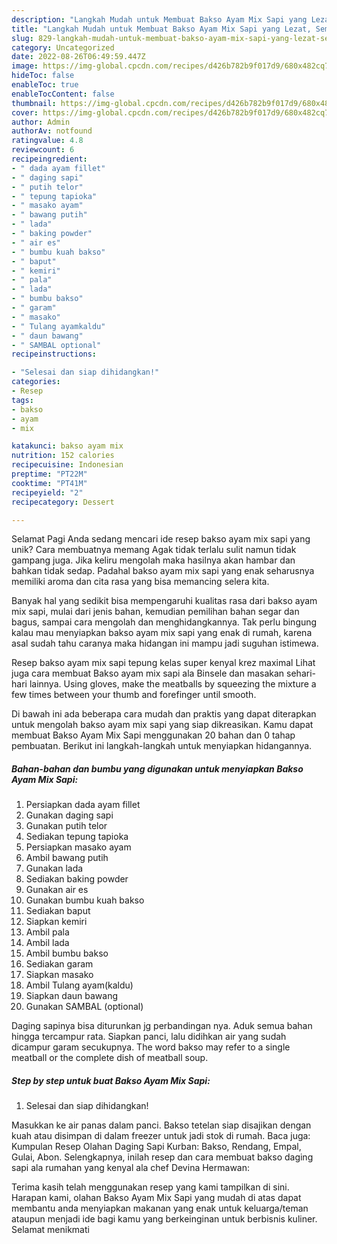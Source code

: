 ```yaml
---
description: "Langkah Mudah untuk Membuat Bakso Ayam Mix Sapi yang Lezat, Sempurna"
title: "Langkah Mudah untuk Membuat Bakso Ayam Mix Sapi yang Lezat, Sempurna"
slug: 829-langkah-mudah-untuk-membuat-bakso-ayam-mix-sapi-yang-lezat-sempurna
category: Uncategorized
date: 2022-08-26T06:49:59.447Z
image: https://img-global.cpcdn.com/recipes/d426b782b9f017d9/680x482cq70/bakso-ayam-mix-sapi-foto-resep-utama.jpg
hideToc: false
enableToc: true
enableTocContent: false
thumbnail: https://img-global.cpcdn.com/recipes/d426b782b9f017d9/680x482cq70/bakso-ayam-mix-sapi-foto-resep-utama.jpg
cover: https://img-global.cpcdn.com/recipes/d426b782b9f017d9/680x482cq70/bakso-ayam-mix-sapi-foto-resep-utama.jpg
author: Admin
authorAv: notfound
ratingvalue: 4.8
reviewcount: 6
recipeingredient:
- " dada ayam fillet"
- " daging sapi"
- " putih telor"
- " tepung tapioka"
- " masako ayam"
- " bawang putih"
- " lada"
- " baking powder"
- " air es"
- " bumbu kuah bakso"
- " baput"
- " kemiri"
- " pala"
- " lada"
- " bumbu bakso"
- " garam"
- " masako"
- " Tulang ayamkaldu"
- " daun bawang"
- " SAMBAL optional"
recipeinstructions:

- "Selesai dan siap dihidangkan!"
categories:
- Resep
tags:
- bakso
- ayam
- mix

katakunci: bakso ayam mix 
nutrition: 152 calories
recipecuisine: Indonesian
preptime: "PT22M"
cooktime: "PT41M"
recipeyield: "2"
recipecategory: Dessert

---
```



Selamat Pagi Anda sedang mencari ide resep bakso ayam mix sapi yang unik? Cara membuatnya memang Agak tidak terlalu sulit namun tidak gampang juga. Jika keliru mengolah maka hasilnya akan hambar dan bahkan tidak sedap. Padahal bakso ayam mix sapi yang enak seharusnya memiliki aroma dan cita rasa yang bisa memancing selera kita.


Banyak hal yang sedikit bisa mempengaruhi kualitas rasa dari bakso ayam mix sapi, mulai dari jenis bahan, kemudian pemilihan bahan segar dan bagus, sampai cara mengolah dan menghidangkannya. Tak perlu bingung kalau mau menyiapkan bakso ayam mix sapi yang enak di rumah, karena asal sudah tahu caranya maka hidangan ini mampu jadi suguhan istimewa.

Resep bakso ayam mix sapi tepung kelas super kenyal krez maximal Lihat juga cara membuat Bakso ayam mix sapi ala Binsele dan masakan sehari-hari lainnya. Using gloves, make the meatballs by squeezing the mixture a few times between your thumb and forefinger until smooth.


Di bawah ini ada beberapa cara mudah dan praktis yang dapat diterapkan untuk mengolah bakso ayam mix sapi yang siap dikreasikan. Kamu dapat membuat Bakso Ayam Mix Sapi menggunakan 20 bahan dan 0 tahap pembuatan. Berikut ini langkah-langkah untuk menyiapkan hidangannya.

<!--inarticleads1-->

##### Bahan-bahan dan bumbu yang digunakan untuk menyiapkan Bakso Ayam Mix Sapi:

1. Persiapkan  dada ayam fillet
1. Gunakan  daging sapi
1. Gunakan  putih telor
1. Sediakan  tepung tapioka
1. Persiapkan  masako ayam
1. Ambil  bawang putih
1. Gunakan  lada
1. Sediakan  baking powder
1. Gunakan  air es
1. Gunakan  bumbu kuah bakso
1. Sediakan  baput
1. Siapkan  kemiri
1. Ambil  pala
1. Ambil  lada
1. Ambil  bumbu bakso
1. Sediakan  garam
1. Siapkan  masako
1. Ambil  Tulang ayam(kaldu)
1. Siapkan  daun bawang
1. Gunakan  SAMBAL (optional)


Daging sapinya bisa diturunkan jg perbandingan nya. Aduk semua bahan hingga tercampur rata. Siapkan panci, lalu didihkan air yang sudah dicampur garam secukupnya. The word bakso may refer to a single meatball or the complete dish of meatball soup. 

<!--inarticleads2-->

##### Step by step untuk buat Bakso Ayam Mix Sapi:


1. Selesai dan siap dihidangkan!

Masukkan ke air panas dalam panci. Bakso tetelan siap disajikan dengan kuah atau disimpan di dalam freezer untuk jadi stok di rumah. Baca juga: Kumpulan Resep Olahan Daging Sapi Kurban: Bakso, Rendang, Empal, Gulai, Abon. Selengkapnya, inilah resep dan cara membuat bakso daging sapi ala rumahan yang kenyal ala chef Devina Hermawan: 

Terima kasih telah menggunakan resep yang kami tampilkan di sini. Harapan kami, olahan Bakso Ayam Mix Sapi yang mudah di atas dapat membantu anda menyiapkan makanan yang enak untuk keluarga/teman ataupun menjadi ide bagi kamu yang berkeinginan untuk berbisnis kuliner. Selamat menikmati
